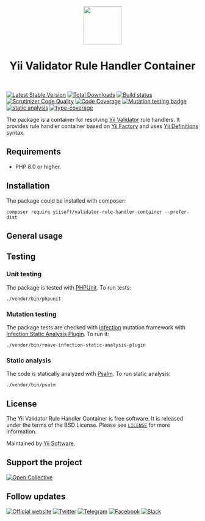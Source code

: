 <p align="center">
    <a href="https://github.com/yiisoft" target="_blank">
        <img src="https://yiisoft.github.io/docs/images/yii_logo.svg" height="100px">
    </a>
    <h1 align="center">Yii Validator Rule Handler Container</h1>
    <br>
</p>

[![Latest Stable Version](https://poser.pugx.org/yiisoft/validator-rule-handler-container/v/stable.png)](https://packagist.org/packages/yiisoft/validator-rule-handler-container)
[![Total Downloads](https://poser.pugx.org/yiisoft/validator-rule-handler-container/downloads.png)](https://packagist.org/packages/yiisoft/validator-rule-handler-container)
[![Build status](https://github.com/yiisoft/validator-rule-handler-container/workflows/build/badge.svg)](https://github.com/yiisoft/validator-rule-handler-container/actions?query=workflow%3Abuild)
[![Scrutinizer Code Quality](https://scrutinizer-ci.com/g/yiisoft/validator-rule-handler-container/badges/quality-score.png?b=master)](https://scrutinizer-ci.com/g/yiisoft/validator-rule-handler-container/?branch=master)
[![Code Coverage](https://scrutinizer-ci.com/g/yiisoft/validator-rule-handler-container/badges/coverage.png?b=master)](https://scrutinizer-ci.com/g/yiisoft/validator-rule-handler-container/?branch=master)
[![Mutation testing badge](https://img.shields.io/endpoint?style=flat&url=https%3A%2F%2Fbadge-api.stryker-mutator.io%2Fgithub.com%2Fyiisoft%2Fvalidator-rule-handler-container%2Fmaster)](https://dashboard.stryker-mutator.io/reports/github.com/yiisoft/validator-rule-handler-container/master)
[![static analysis](https://github.com/yiisoft/validator-rule-handler-container/workflows/static%20analysis/badge.svg)](https://github.com/yiisoft/validator-rule-handler-container/actions?query=workflow%3A%22static+analysis%22)
[![type-coverage](https://shepherd.dev/github/yiisoft/validator-rule-handler-container/coverage.svg)](https://shepherd.dev/github/yiisoft/validator-rule-handler-container)

The package is a container for resolving [Yii Validator](https://github.com/yiisoft/validator) rule handlers. It
provides rule handler container based on [Yii Factory](https://github.com/yiisoft/factory) and uses
[Yii Definitions](https://github.com/yiisoft/definitions) syntax.

## Requirements

- PHP 8.0 or higher.

## Installation

The package could be installed with composer:

```shell
composer require yiisoft/validator-rule-handler-container --prefer-dist
```

## General usage

## Testing

### Unit testing

The package is tested with [PHPUnit](https://phpunit.de/). To run tests:

```shell
./vendor/bin/phpunit
```

### Mutation testing

The package tests are checked with [Infection](https://infection.github.io/) mutation framework with
[Infection Static Analysis Plugin](https://github.com/Roave/infection-static-analysis-plugin). To run it:

```shell
./vendor/bin/roave-infection-static-analysis-plugin
```

### Static analysis

The code is statically analyzed with [Psalm](https://psalm.dev/). To run static analysis:

```shell
./vendor/bin/psalm
```

## License

The Yii Validator Rule Handler Container is free software. It is released under the terms of the BSD License.
Please see [`LICENSE`](./LICENSE.md) for more information.

Maintained by [Yii Software](https://www.yiiframework.com/).

## Support the project

[![Open Collective](https://img.shields.io/badge/Open%20Collective-sponsor-7eadf1?logo=open%20collective&logoColor=7eadf1&labelColor=555555)](https://opencollective.com/yiisoft)

## Follow updates

[![Official website](https://img.shields.io/badge/Powered_by-Yii_Framework-green.svg?style=flat)](https://www.yiiframework.com/)
[![Twitter](https://img.shields.io/badge/twitter-follow-1DA1F2?logo=twitter&logoColor=1DA1F2&labelColor=555555?style=flat)](https://twitter.com/yiiframework)
[![Telegram](https://img.shields.io/badge/telegram-join-1DA1F2?style=flat&logo=telegram)](https://t.me/yii3en)
[![Facebook](https://img.shields.io/badge/facebook-join-1DA1F2?style=flat&logo=facebook&logoColor=ffffff)](https://www.facebook.com/groups/yiitalk)
[![Slack](https://img.shields.io/badge/slack-join-1DA1F2?style=flat&logo=slack)](https://yiiframework.com/go/slack)
